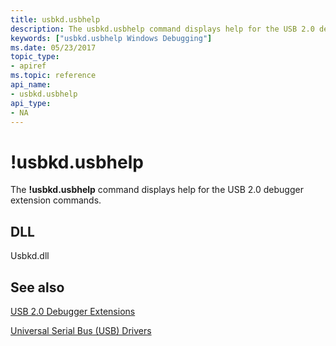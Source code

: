 ```yaml
---
title: usbkd.usbhelp
description: The usbkd.usbhelp command displays help for the USB 2.0 debugger extension commands.
keywords: ["usbkd.usbhelp Windows Debugging"]
ms.date: 05/23/2017
topic_type:
- apiref
ms.topic: reference
api_name:
- usbkd.usbhelp
api_type:
- NA
---
```


# !usbkd.usbhelp


The **!usbkd.usbhelp** command displays help for the USB 2.0 debugger extension commands.

## <span id="DLL"></span><span id="dll"></span>DLL


Usbkd.dll

## <span id="see_also"></span>See also


[USB 2.0 Debugger Extensions](usb-2-0-extensions.md)

[Universal Serial Bus (USB) Drivers](../usbcon/index.md)

 

